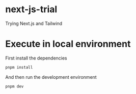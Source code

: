 # next-js-trial
Trying Next.js and Tailwind

# Execute in local environment
First install the dependencies
```javascript
pnpm install
```

And then run the development environment
```javascript
pnpm dev
```
